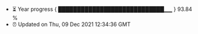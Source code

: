 - ⏳ Year progress { ████████████████████████████▁▁ } 93.84 %
- ⏰ Updated on Thu, 09 Dec 2021 12:34:36 GMT

